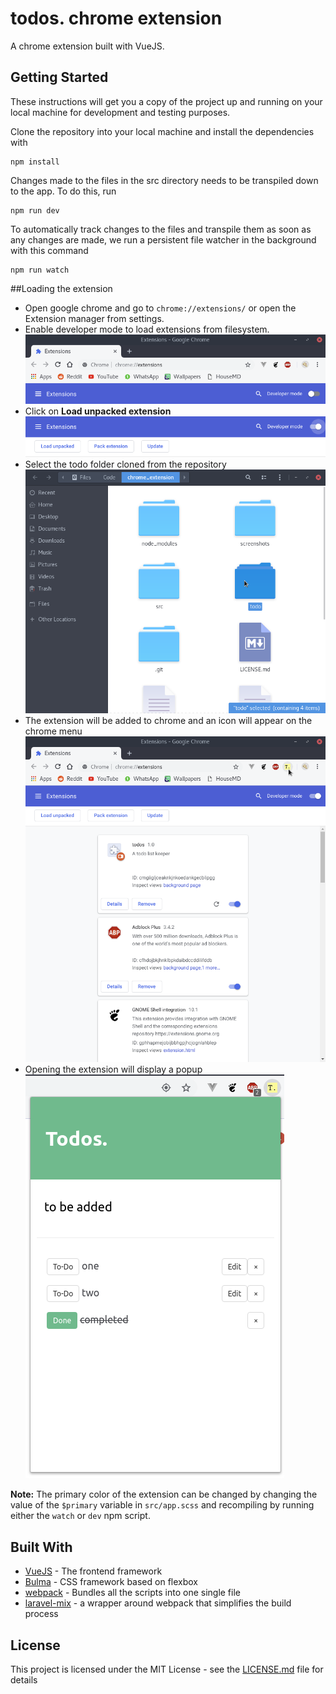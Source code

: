 # todos. chrome extension
A chrome extension built with VueJS. 

## Getting Started

These instructions will get you a copy of the project up and running on your local machine for development and testing purposes.

Clone the repository into your local machine and install the dependencies with
```
npm install
```
Changes made to the files in the src directory needs to be transpiled down to the app. To do this, run
```
npm run dev
```
To automatically track changes to the files and transpile them as soon as any changes are made, we run a persistent file watcher in the background with this command
```
npm run watch
```

##Loading the extension

* Open google chrome and go to `chrome://extensions/` or open the Extension manager from settings.
* Enable developer mode to load extensions from filesystem.
![Enable developer mode](screenshots/developer-mode.png "Enable developer mode")
* Click on **Load unpacked extension**
![Load unpacked extension](screenshots/load-unpacked.png "Load unpacked extension")
* Select the todo folder cloned from the repository
![Select todo folder](screenshots/todo.png "Select todo folder")
* The extension will be added to chrome and an icon will appear on the chrome menu
![Extension added](screenshots/extension-added.png "Extension added")
* Opening the extension will display a popup
![Extension](screenshots/extension.png "Extension")

**Note:** The primary color of the extension can be changed by changing the value of the ` $primary ` variable in `src/app.scss` and recompiling by running either the `watch` or `dev` npm script.
	


## Built With

* [VueJS](https://vuejs.org/) - The frontend framework
* [Bulma](https://bulma.io/) - CSS framework based on flexbox
* [webpack](https://webpack.js.org/) - Bundles all the scripts into one single file 
* [laravel-mix](https://laravel-mix.com/) - a wrapper around webpack that simplifies the build process

## License

This project is licensed under the MIT License - see the [LICENSE.md](LICENSE.md) file for details
